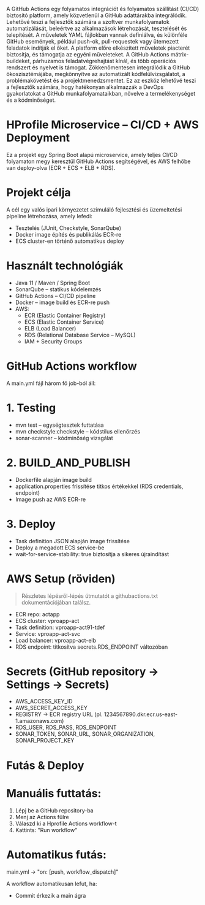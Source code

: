 A GitHub Actions egy folyamatos integrációt és folyamatos szállítást (CI/CD) biztosító platform, amely közvetlenül a GitHub adattárakba integrálódik. Lehetővé teszi a fejlesztők számára a szoftver munkafolyamatok automatizálását, beleértve az alkalmazások létrehozását, tesztelését és telepítését. A műveletek YAML fájlokban vannak definiálva, és különféle GitHub események, például push-ok, pull-requestek vagy ütemezett feladatok indítják el őket. A platform előre elkészített műveletek piacterét biztosítja, és támogatja az egyéni műveleteket. A GitHub Actions mátrix-buildeket, párhuzamos feladatvégrehajtást kínál, és több operációs rendszert és nyelvet is támogat. Zökkenőmentesen integrálódik a GitHub ökoszisztémájába, megkönnyítve az automatizált kódfelülvizsgálatot, a problémakövetést és a projektmenedzsmentet. Ez az eszköz lehetővé teszi a fejlesztők számára, hogy hatékonyan alkalmazzák a DevOps gyakorlatokat a GitHub munkafolyamataikban, növelve a termelékenységet és a kódminőséget.

# HProfile Microservice – CI/CD + AWS Deployment

Ez a projekt egy Spring Boot alapú microservice, amely teljes CI/CD folyamaton megy keresztül GitHub Actions segítségével, és AWS felhőbe van deploy-olva (ECR + ECS + ELB + RDS).

# Projekt célja

A cél egy valós ipari környezetet szimuláló fejlesztési és üzemeltetési pipeline létrehozása, amely lefedi:

- Tesztelés (JUnit, Checkstyle, SonarQube)
- Docker image építés és publikálás ECR-re
- ECS cluster-en történő automatikus deploy

# Használt technológiák

- Java 11 / Maven / Spring Boot
- SonarQube – statikus kódelemzés
- GitHub Actions – CI/CD pipeline
- Docker – image build és ECR-re push
- AWS:
  - ECR (Elastic Container Registry)
  - ECS (Elastic Container Service)
  - ELB (Load Balancer)
  - RDS (Relational Database Service – MySQL)
  - IAM + Security Groups

# GitHub Actions workflow

A main.yml fájl három fő job-ból áll:

# 1. Testing

- mvn test – egységtesztek futtatása
- mvn checkstyle:checkstyle – kódstílus ellenőrzés
- sonar-scanner – kódminőség vizsgálat

# 2. BUILD_AND_PUBLISH

- Dockerfile alapján image build
- application.properties frissítése titkos értékekkel (RDS credentials, endpoint)
- Image push az AWS ECR-re

# 3. Deploy

- Task definition JSON alapján image frissítése
- Deploy a megadott ECS service-be
- wait-for-service-stability: true biztosítja a sikeres újraindítást

# AWS Setup (röviden)

> Részletes lépésről-lépés útmutatót a githubactions.txt dokumentációjában találsz.

- ECR repo: actapp
- ECS cluster: vproapp-act
- Task definition: vproapp-act91-tdef
- Service: vproapp-act-svc
- Load balancer: vproapp-act-elb
- RDS endpoint: titkosítva secrets.RDS_ENDPOINT változóban

# Secrets (GitHub repository → Settings → Secrets)

- AWS_ACCESS_KEY_ID
- AWS_SECRET_ACCESS_KEY
- REGISTRY → ECR registry URL (pl. 1234567890.dkr.ecr.us-east-1.amazonaws.com)
- RDS_USER, RDS_PASS, RDS_ENDPOINT
- SONAR_TOKEN, SONAR_URL, SONAR_ORGANIZATION, SONAR_PROJECT_KEY

# Futás & Deploy

# Manuális futtatás:

1. Lépj be a GitHub repository-ba
2. Menj az Actions fülre
3. Válaszd ki a Hprofile Actions workflow-t
4. Kattints: "Run workflow"

# Automatikus futás:

main.yml -> "on: [push, workflow_dispatch]"

A workflow automatikusan lefut, ha:

- Commit érkezik a main ágra
